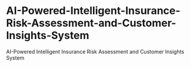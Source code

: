 # AI-Powered-Intelligent-Insurance-Risk-Assessment-and-Customer-Insights-System
AI-Powered Intelligent Insurance Risk Assessment and Customer Insights System
